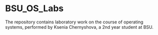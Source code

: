 # BSU_OS_Labs

The repository contains laboratory work on the course of operating systems, performed by Ksenia Chernyshova, a 2nd year student at BSU.
